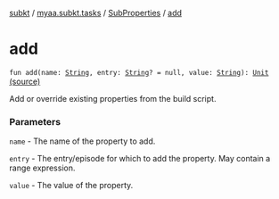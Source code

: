 [subkt](../../index.md) / [myaa.subkt.tasks](../index.md) / [SubProperties](index.md) / [add](./add.md)

# add

`fun add(name: `[`String`](https://kotlinlang.org/api/latest/jvm/stdlib/kotlin/-string/index.html)`, entry: `[`String`](https://kotlinlang.org/api/latest/jvm/stdlib/kotlin/-string/index.html)`? = null, value: `[`String`](https://kotlinlang.org/api/latest/jvm/stdlib/kotlin/-string/index.html)`): `[`Unit`](https://kotlinlang.org/api/latest/jvm/stdlib/kotlin/-unit/index.html) [(source)](https://github.com/Myaamori/SubKt/blob/0.1.12/src/main/kotlin/myaa/subkt/tasks/plugin.kt#L82)

Add or override existing properties from the build script.

### Parameters

`name` - The name of the property to add.

`entry` - The entry/episode for which to add the property. May contain a range expression.

`value` - The value of the property.